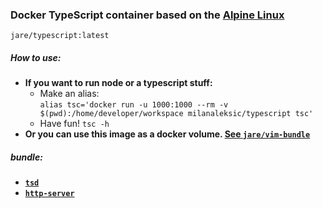 ### Docker TypeScript container based on the [Alpine Linux](alpinelinux.org) 

`jare/typescript:latest`  

##### **How to use:**
  - **If you want to run node or a typescript stuff:**
    - Make an alias:  
     `alias tsc='docker run -u 1000:1000 --rm -v $(pwd):/home/developer/workspace milanaleksic/typescript tsc'`
    - Have fun!  `tsc -h`
  - **Or you can use this image as a docker volume. [See `jare/vim-bundle`](https://registry.hub.docker.com/u/jare/vim-bundle/)**

##### **bundle:**
  - **[`tsd`](https://www.npmjs.com/package/tsd)** 
  - **[`http-server`](https://www.npmjs.com/package/http-server)** 
